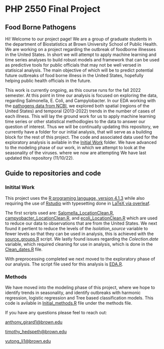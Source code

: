 # PHP 2550 Final Project
## Food Borne Pathogens 

Hi! Welcome to our project page! We are a group of graduate students in the department of Biostatistics at Brown University School of Public Health. We are working on a project regarding the outbreak of foodborne illnesses in the United States. In short we will attempt to apply machine learning and time series analyses to build robust models and framework that can be used as predictive tools for public officials that may not be well versed in statisical analysis. The main objective of which will be to predict potential future outbreaks of food borne illness in the United States, hopefully helping public health officials in the future.

This work is currently ongoing, as this course runs for the fall 2022 semester.  At this point in time our analysis is focused on exploring the data, regarding Salmonella, E. Coli, and Campylobacter. In our EDA working with the [pathogens data from NCBI](https://www.ncbi.nlm.nih.gov/pathogens/), we explored both spatial (regions of the United States) and temporal (2013-2022) trends in the number of cases of each illness. This will lay the ground work for us to apply machine learning time series or other statistical methodlogies to the data to answer our question of interest. Thus we will be continually updating this repository, we currently have a folder for our initial analysis, that will serve as a building block for the rest of this project. The code and associated data used for the exploratory analysis is avilable in the [Initial Work](https://github.com/timhedspeth/PHP-2550-Final-Project/tree/main/Initial%20work) folder. We have advanced to the modeling phase of our work, in which we attempt to look at the seasonality of the viruses. where we now are attempting We have last updated this repository (11/10/22). 

## Guide to repositories and code  

### Initital Work 

This project uses the [R programing language, version 4.1.3](https://www.r-project.org/) while also requiring the use of [Rstudio](https://www.rstudio.com/) with typesetting done in [LaTeX via overleaf](https://www.overleaf.com/login). 

The first scripts used are: [Salomella_LocationClean.R](https://github.com/timhedspeth/PHP-2550-Final-Project/blob/main/Initial%20work/Salmonella_LocationClean.R), [campyobacter_LocationClean.R](https://github.com/timhedspeth/PHP-2550-Final-Project/blob/main/Initial%20work/campylobacter_LocationClean.R), and [ecoli_LocationClean.R](https://github.com/timhedspeth/PHP-2550-Final-Project/blob/main/Initial%20work/ecoli_LocationClean.R) which are used to reduce our data to observations that are from the United States. We next found it pertient to reduce the levels of the *Isolation_source* variable to fewer levels so that they can be used in analysis, this is achieved with the [source_groups.R](https://github.com/timhedspeth/PHP-2550-Final-Project/blob/main/source_groups.R) script. We lastly found issues regarding the *Colection.date* variable, which required cleaning for use in analysis, which is done in the [Clean_dates.R](https://github.com/timhedspeth/PHP-2550-Final-Project/blob/main/Initial%20work/Clean_dates.R) file. 

With preprocessing completed we next moved to the exploratory phase of our analysis. The script file used for this analysis is [EDA.R](
https://github.com/timhedspeth/PHP-2550-Final-Project/blob/main/Initial%20work/EDA.R). 

### Methods 

We have moved into the modeling phase of this project, where we hope to identify trends in seasonality, and identify outbreaks with harmonic regression, logistic regression and Tree based classification models. This code is avilable in [Initial_methods.R](https://github.com/timhedspeth/PHP-2550-Final-Project/blob/main/Methods/Initial_methods.R) file under the methods file. 




If you have any questions please feel to reach out:

anthony_girard1@brown.edu 

timothy_hedspeth@brown.edu

yutong_li1@brown.edu 
